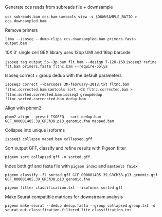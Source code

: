 Generate ccs reads from subreads file + downsample

`ccs subreads.bam ccs.bam`
`samtools view -s $DOWNSAMPLE_RATIO > ccs.downsampled.bam`

Remove primers

`lima --isoseq --dump-clips ccs.downsampled.bam primers.fasta output.bam`

10X 3' single cell GEX library uses 12bp UMI and 16bp barcode

`isoseq tag output.5p--3p.bam flt.bam --design T-12U-16B`
`isoseq3 refine flt.bam primers.fasta fltnc.bam --require-polya`

Isoseq correct + group dedup with the default parameters

`isoseq3 correct --barcodes 3M-february-2018.txt fltnc.bam fltnc.corrected.bam`
`samtools sort -CB fltnc.corrected.bam > fltnc.sorted.corrected.bam`
`isoseq3 groupdedup fltnc.sorted.correccted.bam dedup.bam`

Align with pbmm2

`pbmm2 align --preset ISOSEQ --sort dedup.bam GCF_000001405.39_GRCh38.p13_genomic.fna mapped.bam`

Collapse into unique isoforms

`isoseq3 collapse maped.bam collapsed.gff`

Sort output GFF, classify and refine results with Pigeon filter

`pigeon sort collapsed.gff -o sorted.gff`

Index both gtf and fasta file with `pigeon index` and `samtools faidx`

`pigeon classify -fl sorted.gff GCF_000001405.39_GRCh38.p13_genomic.gtf GCF_000001405.39_GRCh38.p13_genomic.fna`


`pigeon filter classification.txt --isoforms sorted.gff`

Make Seurat compatible matrices for downstream analysis

`pigeon make-seurat --dedup dedup.fasta --group collapsed.group.txt -d seurat_out classification.filtered_lite_classification.txt`
